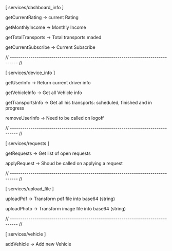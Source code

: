 [ services/dashboard_info ]

getCurrentRating -> current Rating

getMonthlyIncome -> Monthly Income

getTotalTransports -> Total transports maded

getCurrentSubscribe -> Current Subscribe

// ---------------------------------------------------------------------------------- //

[ services/device_info ]

getUserInfo -> Return current driver info

getVehicleInfo -> Get all Vehicle info

getTransportsInfo -> Get all his transports: scheduled, finished and in progress

removeUserInfo -> Need to be called on logoff

// ---------------------------------------------------------------------------------- //

[ services/requests ]

getRequests -> Get list of open requests

applyRequest -> Shoud be called on applying a request

// ---------------------------------------------------------------------------------- //

[ services/upload_file ]

uploadPdf -> Transform pdf file into base64 (string)

uploadPhoto -> Transform image file into base64 (string)

// ---------------------------------------------------------------------------------- //

[ services/vehicle ]

addVehicle -> Add new Vehicle